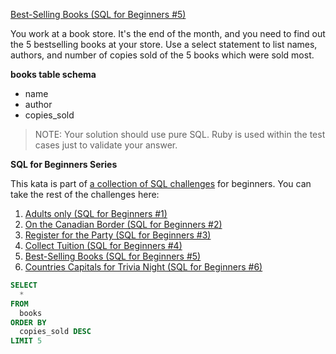 [Best-Selling Books (SQL for Beginners #5)](https://www.codewars.com/kata/best-selling-books-sql-for-beginners-number-5)

You work at a book store. It's the end of the month, and you need to find out the 5 bestselling books at your store. Use a select statement to list names, authors, and number of copies sold of the 5 books which were sold most.

**books table schema**

- name
- author
- copies_sold

>NOTE: Your solution should use pure SQL. Ruby is used within the test cases just to validate your answer.

**SQL for Beginners Series**

This kata is part of [a collection of SQL challenges](https://www.codewars.com/collections/sql-for-beginners) for beginners. You can take the rest of the challenges here:

1. [Adults only (SQL for Beginners #1)](https://www.codewars.com/kata/590a95eede09f87472000213)
2. [On the Canadian Border (SQL for Beginners #2)](https://www.codewars.com/kata/590ba881fe13cfdcc20001b4)
3. [Register for the Party (SQL for Beginners #3)](https://www.codewars.com/kata/590cc86f7557c0494000007e)
4. [Collect Tuition (SQL for Beginners #4)](https://www.codewars.com/kata/5910b0d378cc2ba91400000b)
5. [Best-Selling Books (SQL for Beginners #5)](https://www.codewars.com/kata/591127cbe8b9fb05bd00004b)
6. [Countries Capitals for Trivia Night (SQL for Beginners #6)](https://www.codewars.com/kata/5e5f09dc0a17be0023920f6f)

```sql
SELECT
  *
FROM
  books
ORDER BY
  copies_sold DESC
LIMIT 5
```